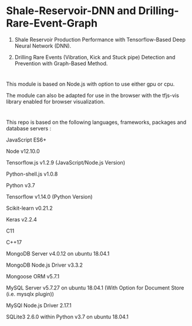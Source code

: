 # Shale-Reservoir-DNN and Drilling-Rare-Event-Graph

1) Shale Reservoir Production Performance with Tensorflow-Based Deep Neural Network (DNN).

2) Drilling Rare Events (Vibration, Kick and Stuck pipe) Detection and Prevention with Graph-Based Method.

# 

This module is based on Node.js with option to use either gpu or cpu. 

The module can also be adapted for use in the browser with the tfjs-vis library enabled for browser visualization.

#

This repo is based on the following languages, frameworks, packages and database servers :

JavaScript ES6+

Node v12.10.0

Tensorflow.js v1.2.9 (JavaScript/Node.js Version)

Python-shell.js v1.0.8

Python v3.7

Tensorflow v1.14.0 (Python Version)

Scikit-learn v0.21.2

Keras v2.2.4

C11

C++17

MongoDB Server v4.0.12 on ubuntu 18.04.1

MongoDB Node.js Driver v3.3.2

Mongoose ORM v5.7.1

MySQL Server v5.7.27 on ubuntu 18.04.1 (With Option for Document Store (i.e. mysqlx plugin))

MySQl Node.js Driver 2.17.1

SQLite3 2.6.0 within Python v3.7 on ubuntu 18.04.1
